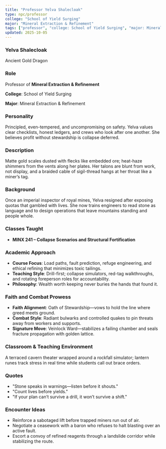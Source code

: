 ```yaml
---
title: "Professor Yelva Shalecloak"
type: npc/professor
college: "School of Yield Surging"
major: "Mineral Extraction & Refinement"
tags: ["professor", "college: School of Yield Surging", "major: Mineral Extraction & Refinement", "variant:gold"]
updated: 2025-10-05
---
```

### Yelva Shalecloak

Ancient Gold Dragon

### Role

Professor of **Mineral Extraction & Refinement**

**College**: School of Yield Surging

**Major**: Mineral Extraction & Refinement

### Personality

Principled, even-tempered, and uncompromising on safety. Yelva values clear checklists, honest ledgers, and crews who look after one another. She believes profit without stewardship is collapse deferred.

### Description

Matte gold scales dusted with flecks like embedded ore; heat-haze shimmers from the vents along her plates. Her talons are blunt from work, not display, and a braided cable of sigil-thread hangs at her throat like a miner’s tag.

### Background

Once an imperial inspector of royal mines, Yelva resigned after exposing quotas that gambled with lives. She now trains engineers to read stone as language and to design operations that leave mountains standing and people whole.

### Classes Taught

- **MINX 241 – Collapse Scenarios and Structural Fortification**



### Academic Approach

- **Course Focus**: Load paths, fault prediction, refuge engineering, and ethical refining that minimizes toxic tailings.
- **Teaching Style**: Drill-first; collapse simulators, red-tag walkthroughs, and rotating foreperson roles for accountability.
- **Philosophy**: Wealth worth keeping never buries the hands that found it.

### Faith and Combat Prowess

- **Faith Alignment**: Oath of Stewardship—vows to hold the line where greed meets ground.
- **Combat Style**: Radiant bulwarks and controlled quakes to pin threats away from workers and supports.
- **Signature Move**: Veinlock Ward—stabilizes a failing chamber and seals fracture propagation with golden lattice.

### Classroom & Teaching Environment

A terraced cavern theater wrapped around a rockfall simulator; lantern runes track stress in real time while students call out brace orders.

### Quotes

- "Stone speaks in warnings—listen before it shouts."
- "Count lives before yields."
- "If your plan can’t survive a drill, it won’t survive a shift."

### Encounter Ideas

- Reinforce a sabotaged lift before trapped miners run out of air.
- Negotiate a ceasework with a baron who refuses to halt blasting over an active fault.
- Escort a convoy of refined reagents through a landslide corridor while stabilizing the route.
